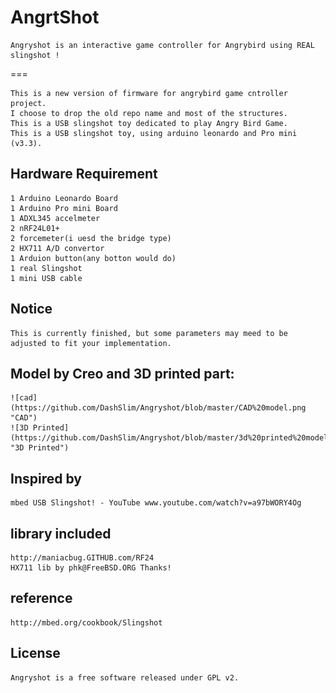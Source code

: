 AngrtShot
=
    Angryshot is an interactive game controller for Angrybird using REAL slingshot !
===

    This is a new version of firmware for angrybird game cntroller project.
    I choose to drop the old repo name and most of the structures.
    This is a USB slingshot toy dedicated to play Angry Bird Game.
    This is a USB slingshot toy, using arduino leonardo and Pro mini (v3.3).

Hardware Requirement
---
    1 Arduino Leonardo Board
    1 Arduino Pro mini Board
    1 ADXL345 accelmeter
    2 nRF24L01+
    2 forcemeter(i uesd the bridge type)
    2 HX711 A/D convertor
    1 Arduion button(any botton would do)
    1 real Slingshot
    1 mini USB cable

Notice
---
    This is currently finished, but some parameters may meed to be adjusted to fit your implementation.
    
Model by Creo and 3D printed part:
---
    ![cad](https://github.com/DashSlim/Angryshot/blob/master/CAD%20model.png "CAD")
    ![3D Printed](https://github.com/DashSlim/Angryshot/blob/master/3d%20printed%20model.jpg "3D Printed")

Inspired by 
---
    mbed USB Slingshot! - YouTube www.youtube.com/watch?v=a97bWORY4Og

library included
---
    http://maniacbug.GITHUB.com/RF24
    HX711 lib by phk@FreeBSD.ORG Thanks!

reference
---
    http://mbed.org/cookbook/Slingshot

License
---
    Angryshot is a free software released under GPL v2.
